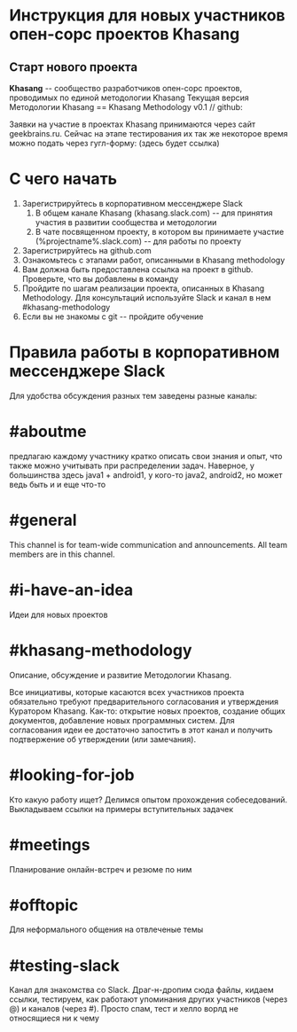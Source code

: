 # Инструкция для новых участников опен-сорс проектов Khasang
Старт нового проекта
--------------------

**Khasang** -- сообщество разработчиков опен-сорс проектов, проводимых по единой методологии Khasang
Текущая версия Методологии Khasang == Khasang Methodology v0.1 // github: 

Заявки на участие в проектах Khasang принимаются через сайт geekbrains.ru.
Сейчас на этапе тестирования их так же некоторое время можно подать через гугл-форму: (здесь будет ссылка)

# С чего начать
1. Зарегистрируйтесь в корпоративном мессенджере Slack
	 1. В общем канале Khasang (khasang.slack.com) -- для принятия участия в развитии сообщества и методологии
	 2. В чате посвященном проекту, в котором вы принимаете участие (%projectname%.slack.com) -- для работы по проекту
2. Зарегистрируйтесь на github.com
3. Ознакомьтесь с этапами работ, описанными в Khasang methodology
4. Вам должна быть предоставлена ссылка на проект в github. Проверьте, что вы добавлены в команду
5. Пройдите по шагам реализации проекта, описанных в Khasang Methodology. Для консультаций используйте Slack и канал в нем #khasang-methodology
6. Если вы не знакомы с git -- пройдите обучение

# Правила работы в корпоративном мессенджере Slack

Для удобства обсуждения разных тем заведены разные каналы:
# #aboutme
предлагаю каждому участнику кратко описать свои знания и опыт, что также можно учитывать при распределении задач. Наверное, у большинства здесь java1 + android1, у кого-то java2, android2, но может ведь быть и и еще что-то

# #general
This channel is for team-wide communication and announcements. All team members are in this channel.

# #i-have-an-idea
Идеи для новых проектов

# #khasang-methodology
Описание, обсуждение и развитие Методологии Khasang.

Все инициативы, которые касаются всех участников проекта обязательно требуют предварительного согласования и утверждения Куратором Khasang. Как-то: открытие новых проектов, создание общих документов, добавление новых программных систем.
Для согласования идеи ее достаточно запостить в этот канал и получить подтвержение об утверждении (или замечания).

# #looking-for-job
Кто какую работу ищет? Делимся опытом прохождения собеседований. Выкладываем ссылки на примеры вступительных задачек

# #meetings
Планирование онлайн-встреч и резюме по ним

# #offtopic
Для неформального общения на отвлеченые темы

# #testing-slack
Канал для знакомства со Slack. Драг-н-дропим сюда файлы, кидаем ссылки, тестируем, как работают упоминания других участников (через @) и каналов (через #). Просто спам, тест и хелло ворлд не относящиеся ни к чему




